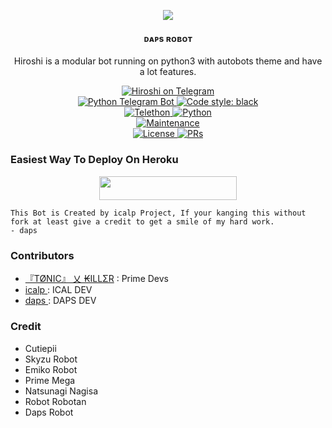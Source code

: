 <p align="center">
  <img src="https://telegra.ph/file/6892c219f63741779fd9b.jpg">
</p>

<h4><p align="center"> ᴅᴀᴘs ʀᴏʙᴏᴛ </p></h4>

<p align="center">Hiroshi is a modular bot running on python3 with autobots theme and have a lot features.</p>

<p align="center">
<a href="https://t.me/HiroshiMusicBot"> <img src="https://img.shields.io/badge/HIROSHI-blue?&logo=telegram" alt="Hiroshi on Telegram" /> </a><br>
<a href="https://python-telegram-bot.org"> <img src="https://img.shields.io/badge/PTB-13.9.0-white?&style=flat-round&logo=github" alt="Python Telegram Bot" /> </a>
<a href="https://github.com/psf/black"><img alt="Code style: black" src="https://img.shields.io/badge/code%20style-black-000000.svg"></a><br>
<a href="https://docs.telethon.dev"> <img src="https://img.shields.io/badge/Telethon-1.24.0-red?&style=flat-round&logo=github" alt="Telethon" /> </a>
<a href="https://docs.python.org"> <img src="https://img.shields.io/badge/Python-3.10.1-purple?&style=flat-round&logo=python" alt="Python" /> </a><br>
<a href="https://GitHub.com/UserbotMaps/Hiroshi"> <img src="https://img.shields.io/badge/Maintained-Yes-yellow.svg" alt="Maintenance" /> </a><br>
<a href="https://github.com/icalp/Ical-manage/blob/main/LICENSE"> <img src="https://img.shields.io/badge/License-GPLv3-blue.svg" alt="License" /> </a>
<a href="https://makeapullrequest.com"> <img src="https://img.shields.io/badge/PRs-Welcome-blue.svg?style=flat-round" alt="PRs" /> </a>
</p>

### Easiest Way To Deploy On Heroku 

<p align="center"><a href="https://heroku.com/deploy?template=https://github.com/UserbotMaps/Hiroshi"> <img src="https://img.shields.io/badge/Deploy%20To%20Heroku-black?style=for-the-badge&logo=heroku" width="220" height="38.45"/></a></p>

```
This Bot is Created by icalp Project, If your kanging this without fork at least give a credit to get a smile of my hard work. 
- daps
```

### Contributors
- [『TØNIC』 乂 ₭ILLΣR](https://github.com/Tonic990) : Prime Devs
- [ icalp ](https://github.com/icalp) : ICAL DEV
- [ daps ](https://github.com/dapsya) : DAPS DEV

### Credit
- Cutiepii
- Skyzu Robot
- Emiko Robot
- Prime Mega
- Natsunagi Nagisa
- Robot Robotan
- Daps Robot
